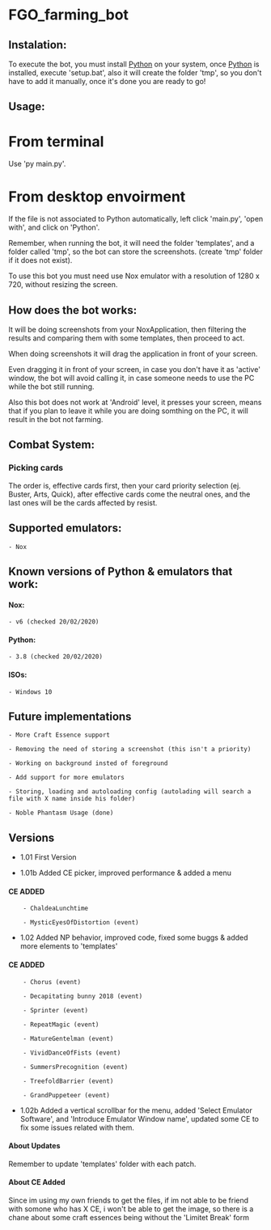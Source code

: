 # FGO_farming_bot


## Instalation:

To execute the bot, you must install [Python](https://www.python.org/downloads/) on your system, once [Python](https://www.python.org/downloads/) is installed, execute 'setup.bat', also it will create the folder 'tmp', so you don't have to add it manually, once it's done you are ready to go!


## Usage:

# From terminal

Use 'py main.py'.

# From desktop envoirment

If the file is not associated to Python automatically, left click 'main.py', 'open with', and click on 'Python'.

Remember, when running the bot, it will need the folder 'templates', and a folder called 'tmp', so the bot can store the screenshots. (create 'tmp' folder if it does not exist).

To use this bot you must need use Nox emulator with a resolution of 1280 x 720, without resizing the screen.


## How does the bot works:

It will be doing screenshots from your NoxApplication, then filtering the results and comparing them with some templates, then proceed to act.

When doing screenshots it will drag the application in front of your screen.

Even dragging it in front of your screen, in case you don't have it as 'active' window, the bot will avoid calling it, in case someone needs to use the PC while the bot still running.

Also this bot does not work at 'Android' level, it presses your screen, means that if you plan to leave it while you are doing somthing on the PC, it will result in the bot not farming.

## Combat System:

### Picking cards

The order is, effective cards first, then your card priority selection (ej. Buster, Arts, Quick), after effective cards come the neutral ones, and the last ones will be the cards affected by resist.


## Supported emulators:

    - Nox

## Known versions of Python & emulators that work:

#### Nox:

    - v6 (checked 20/02/2020)

#### Python:

    - 3.8 (checked 20/02/2020)

#### ISOs:

    - Windows 10


## Future implementations

    - More Craft Essence support

    - Removing the need of storing a screenshot (this isn't a priority)

    - Working on background insted of foreground

    - Add support for more emulators

    - Storing, loading and autoloading config (autolading will search a file with X name inside his folder)

    - Noble Phantasm Usage (done)


## Versions

- 1.01 First Version

- 1.01b Added CE picker, improved performance & added a menu

#### CE ADDED

        - ChaldeaLunchtime

        - MysticEyesOfDistortion (event)

- 1.02 Added NP behavior, improved code, fixed some buggs & added more elements to 'templates'

#### CE ADDED

        - Chorus (event)

        - Decapitating bunny 2018 (event)

        - Sprinter (event)

        - RepeatMagic (event)

        - MatureGentelman (event)

        - VividDanceOfFists (event)

        - SummersPrecognition (event)

        - TreefoldBarrier (event)

        - GrandPuppeteer (event)

- 1.02b Added a vertical scrollbar for the menu, added 'Select Emulator Software', and 'Introduce Emulator Window name', updated some CE to fix some issues related with them.

#### About Updates

Remember to update 'templates' folder with each patch.

#### About CE Added

Since im using my own friends to get the files, if im not able to be friend with somone who has X CE, i won't be able to get the image, so there is a chane about some craft essences being without the 'Limitet Break' form
